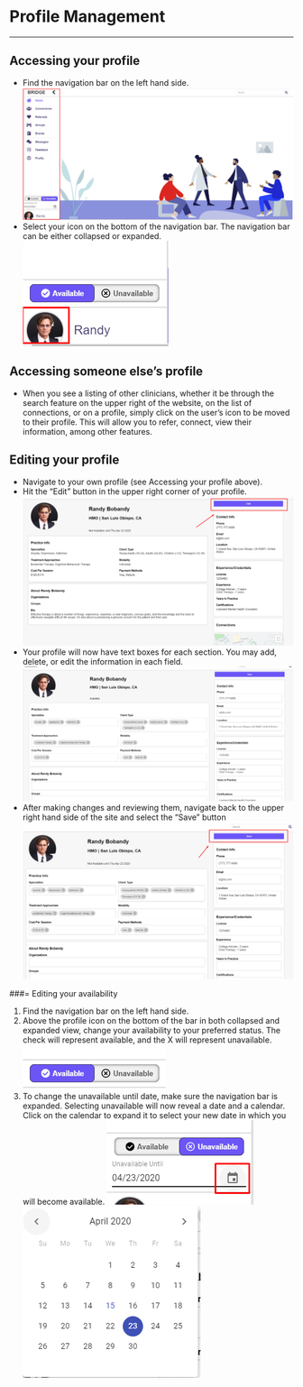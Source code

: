 # Profile Management

---

## Accessing your profile

- Find the navigation bar on the left hand side.
![Home page with navigation bar highlighted](./images/home.png "Home Page with Nav Bar")
- Select your icon on the bottom of the navigation bar. The navigation bar can be either collapsed or expanded.
![Profile icon](./images/profileIcon.png "Profile icon")

## Accessing someone else’s profile

- When you see a listing of other clinicians, whether it be through the search feature on the upper right of the website, on the list of connections, or on a profile, simply click on the user’s icon to be moved to their profile. This will allow you to refer, connect, view their information, among other features.

## Editing your profile

- Navigate to your own profile (see Accessing your profile above).
- Hit the “Edit” button in the upper right corner of your profile.
![Profile edit](./images/profileEdit.png "Profile edit button")
- Your profile will now have text boxes for each section. You may add, delete, or edit the information in each field.
![Profile edit mode](./images/profileEditMode.png "Profile edit mode")
- After making changes and reviewing them, navigate back to the upper right hand side of the site and select the “Save” button
![Profile save](./images/profileSave.png "Profile save button")

###= Editing your availability
1. Find the navigation bar on the left hand side.
2. Above the profile icon on the bottom of the bar in both collapsed and expanded view, change your availability to your preferred status. The check will represent available, and the X will represent unavailable.
![Availability toggle](./images/availabilityToggle.png "Availability toggle")
3. To change the unavailable until date, make sure the navigation bar is expanded. Selecting unavailable will now reveal a date and a calendar. Click on the calendar to expand it to select your new date in which you will become available.
![Availability date](./images/availabilityDate.png "Availability date")
![Availability date picker](./images/availabilityDatePicker.png "Availability date picker")
